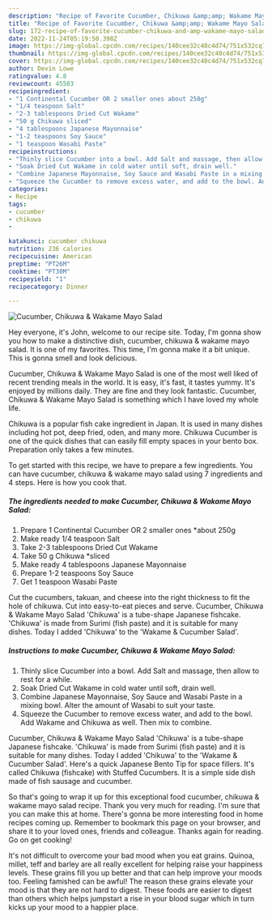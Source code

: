 ```yaml
---
description: "Recipe of Favorite Cucumber, Chikuwa &amp;amp; Wakame Mayo Salad"
title: "Recipe of Favorite Cucumber, Chikuwa &amp;amp; Wakame Mayo Salad"
slug: 172-recipe-of-favorite-cucumber-chikuwa-and-amp-wakame-mayo-salad
date: 2022-11-24T05:19:50.398Z
image: https://img-global.cpcdn.com/recipes/140cee32c40c4d74/751x532cq70/cucumber-chikuwa-wakame-mayo-salad-recipe-main-photo.jpg
thumbnail: https://img-global.cpcdn.com/recipes/140cee32c40c4d74/751x532cq70/cucumber-chikuwa-wakame-mayo-salad-recipe-main-photo.jpg
cover: https://img-global.cpcdn.com/recipes/140cee32c40c4d74/751x532cq70/cucumber-chikuwa-wakame-mayo-salad-recipe-main-photo.jpg
author: Devin Lowe
ratingvalue: 4.8
reviewcount: 45503
recipeingredient:
- "1 Continental Cucumber OR 2 smaller ones about 250g"
- "1/4 teaspoon Salt"
- "2-3 tablespoons Dried Cut Wakame"
- "50 g Chikuwa sliced"
- "4 tablespoons Japanese Mayonnaise"
- "1-2 teaspoons Soy Sauce"
- "1 teaspoon Wasabi Paste"
recipeinstructions:
- "Thinly slice Cucumber into a bowl. Add Salt and massage, then allow to rest for a while."
- "Soak Dried Cut Wakame in cold water until soft, drain well."
- "Combine Japanese Mayonnaise, Soy Sauce and Wasabi Paste in a mixing bowl. Alter the amount of Wasabi to suit your taste."
- "Squeeze the Cucumber to remove excess water, and add to the bowl. Add Wakame and Chikuwa as well. Then mix to combine."
categories:
- Recipe
tags:
- cucumber
- chikuwa
- 

katakunci: cucumber chikuwa  
nutrition: 236 calories
recipecuisine: American
preptime: "PT26M"
cooktime: "PT30M"
recipeyield: "1"
recipecategory: Dinner

---
```



![Cucumber, Chikuwa &amp; Wakame Mayo Salad](https://img-global.cpcdn.com/recipes/140cee32c40c4d74/751x532cq70/cucumber-chikuwa-wakame-mayo-salad-recipe-main-photo.jpg)

Hey everyone, it's John, welcome to our recipe site. Today, I'm gonna show you how to make a distinctive dish, cucumber, chikuwa &amp; wakame mayo salad. It is one of my favorites. This time, I'm gonna make it a bit unique. This is gonna smell and look delicious.

Cucumber, Chikuwa &amp; Wakame Mayo Salad is one of the most well liked of recent trending meals in the world. It is easy, it's fast, it tastes yummy. It's enjoyed by millions daily. They are fine and they look fantastic. Cucumber, Chikuwa &amp; Wakame Mayo Salad is something which I have loved my whole life.

Chikuwa is a popular fish cake ingredient in Japan. It is used in many dishes including hot pot, deep fried, oden, and many more. Chikuwa Cucumber is one of the quick dishes that can easily fill empty spaces in your bento box. Preparation only takes a few minutes.


To get started with this recipe, we have to prepare a few ingredients. You can have cucumber, chikuwa &amp; wakame mayo salad using 7 ingredients and 4 steps. Here is how you cook that.

<!--inarticleads1-->

##### The ingredients needed to make Cucumber, Chikuwa &amp; Wakame Mayo Salad:

1. Prepare 1 Continental Cucumber OR 2 smaller ones *about 250g
1. Make ready 1/4 teaspoon Salt
1. Take 2-3 tablespoons Dried Cut Wakame
1. Take 50 g Chikuwa *sliced
1. Make ready 4 tablespoons Japanese Mayonnaise
1. Prepare 1-2 teaspoons Soy Sauce
1. Get 1 teaspoon Wasabi Paste


Cut the cucumbers, takuan, and cheese into the right thickness to fit the hole of chikuwa. Cut into easy-to-eat pieces and serve. Cucumber, Chikuwa &amp; Wakame Mayo Salad &#39;Chikuwa&#39; is a tube-shape Japanese fishcake. &#39;Chikuwa&#39; is made from Surimi (fish paste) and it is suitable for many dishes. Today I added &#39;Chikuwa&#39; to the &#39;Wakame &amp; Cucumber Salad&#39;. 

<!--inarticleads2-->

##### Instructions to make Cucumber, Chikuwa &amp; Wakame Mayo Salad:

1. Thinly slice Cucumber into a bowl. Add Salt and massage, then allow to rest for a while.
1. Soak Dried Cut Wakame in cold water until soft, drain well.
1. Combine Japanese Mayonnaise, Soy Sauce and Wasabi Paste in a mixing bowl. Alter the amount of Wasabi to suit your taste.
1. Squeeze the Cucumber to remove excess water, and add to the bowl. Add Wakame and Chikuwa as well. Then mix to combine.


Cucumber, Chikuwa &amp; Wakame Mayo Salad &#39;Chikuwa&#39; is a tube-shape Japanese fishcake. &#39;Chikuwa&#39; is made from Surimi (fish paste) and it is suitable for many dishes. Today I added &#39;Chikuwa&#39; to the &#39;Wakame &amp; Cucumber Salad&#39;. Here&#39;s a quick Japanese Bento Tip for space fillers. It&#39;s called Chikuwa (fishcake) with Stuffed Cucumbers. It is a simple side dish made ​​of fish sausage and cucumber. 

So that's going to wrap it up for this exceptional food cucumber, chikuwa &amp; wakame mayo salad recipe. Thank you very much for reading. I'm sure that you can make this at home. There's gonna be more interesting food in home recipes coming up. Remember to bookmark this page on your browser, and share it to your loved ones, friends and colleague. Thanks again for reading. Go on get cooking!

It's not difficult to overcome your bad mood when you eat grains. Quinoa, millet, teff and barley are all really excellent for helping raise your happiness levels. These grains fill you up better and that can help improve your moods too. Feeling famished can be awful! The reason these grains elevate your mood is that they are not hard to digest. These foods are easier to digest than others which helps jumpstart a rise in your blood sugar which in turn kicks up your mood to a happier place.
